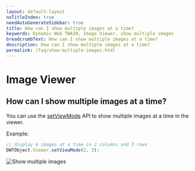 ```yaml
---
layout: default-layout
noTitleIndex: true
needAutoGenerateSidebar: true
title: How can I show multiple images at a time?
keywords: Dynamic Web TWAIN, Image Viewer, show multiple images
breadcrumbText: How can I show multiple images at a time?
description: How can I show multiple images at a time?
permalink: /faq/show-multiple-images.html
---
```


# Image Viewer

## How can I show multiple images at a time?

You can use the <a href="{{site.info}}api/WebTwain_Viewer.html#setviewmode" target="_blank">setViewMode</a> API to show multiple images at a time in the viewer.

Example:

```javascript
// display 6 images at a time in 2 columns and 3 rows
DWTObject.Viewer.setViewMode(2, 3);
```

![Show multiple images]({{site.assets}}imgs/show-multiple-Images.png)
